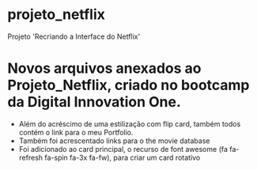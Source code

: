 # projeto_netflix
Projeto 'Recriando a Interface do Netflix'
# Novos arquivos anexados ao Projeto_Netflix, criado no bootcamp da Digital Innovation One.
- Além do acréscimo de uma estilização com flip card, também todos contém o link para o meu Portfolio.
- Também foi acrescentado links para o the movie database
- Foi adicionado ao card principal, o recurso de font awesome (fa fa-refresh fa-spin fa-3x fa-fw), para criar um card rotativo 
